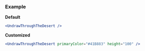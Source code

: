 ### Example

**Default**
```jsx
<UndrawThroughTheDesert />
```

**Customized**
```jsx
<UndrawThroughTheDesert primaryColor="#41B883" height="100" />
```
